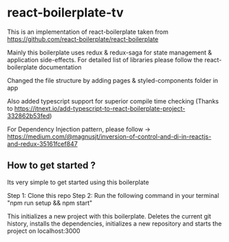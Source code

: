 # react-boilerplate-tv

This is an implementation of react-boilerplate taken from https://github.com/react-boilerplate/react-boilerplate

Mainly this boilerplate uses redux & redux-saga for state management & application side-effects. For detailed list of libraries please follow the react-boilerplate documentation

Changed the file structure by adding pages & styled-components folder in app

Also added typescript support for superior compile time checking (Thanks to https://itnext.io/add-typescript-to-react-boilerplate-project-332862b53fed)

For Dependency Injection pattern, please follow -> https://medium.com/@magnusjt/inversion-of-control-and-di-in-reactjs-and-redux-35161fcef847

## How to get started ?

Its very simple to get started using this boilerplate

Step 1: Clone this repo
Step 2: Run the following command in your terminal "npm run setup && npm start"

This initializes a new project with this boilerplate. Deletes the current
git history, installs the dependencies, initializes a new repository and starts the project on localhost:3000


